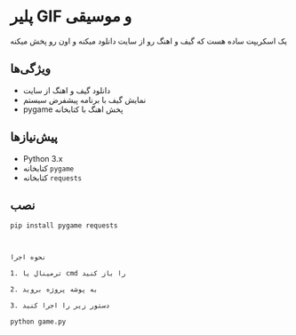 # پلیر GIF و موسیقی

یک اسکریپت ساده هست که گیف و اهنگ رو از سایت دانلود میکنه  و اون رو پخش میکنه

## ویژگی‌ها
- دانلود گیف و اهنگ از سایت
- نمایش گیف با برنامه پیشفرض سیستم
- pygame پخش اهنگ با کتابخانه 

## پیش‌نیازها
- Python 3.x
- کتابخانه `pygame`
- کتابخانه `requests`

## نصب
```bash
pip install pygame requests



نحوه اجرا

1. ترمینال یا cmd را باز کنید  

2. به پوشه پروژه بروید

3. دستور زیر را اجرا کنید

python game.py




